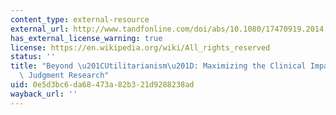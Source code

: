 ```yaml
---
content_type: external-resource
external_url: http://www.tandfonline.com/doi/abs/10.1080/17470919.2014.937506
has_external_license_warning: true
license: https://en.wikipedia.org/wiki/All_rights_reserved
status: ''
title: "Beyond \u201CUtilitarianism\u201D: Maximizing the Clinical Impact of Moral\
  \ Judgment Research"
uid: 0e5d3bc6-da68-473a-82b3-21d9288238ad
wayback_url: ''
---
```

